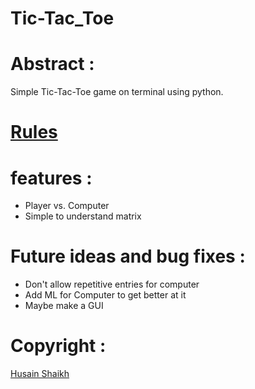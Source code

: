 # Tic-Tac_Toe

# Abstract :
Simple Tic-Tac-Toe game on terminal using python.

# [Rules](https://en.wikipedia.org/wiki/Tic-tac-toe)

# features :
- Player vs. Computer
- Simple to understand matrix

# Future ideas and bug fixes :
- Don't allow repetitive entries for computer
- Add ML for Computer to get better at it
- Maybe make a GUI

# Copyright :
[Husain Shaikh](github.com/HusainShaikh895)
